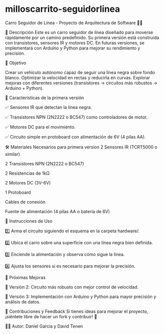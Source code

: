 # milloscarrito-seguidorlinea
Carro Seguidor de Línea - Proyecto de Arquitectura de Software 🚗💨

🔬 Descripción
Este es un carro seguidor de línea diseñado para moverse rápidamente por un camino predefinido. Su primera versión está construida con transistores, sensores IR y motores DC. En futuras versiones, se implementará con Arduino y Python para mejorar su rendimiento y precisión.

🎯 Objetivo

Crear un vehículo autónomo capaz de seguir una línea negra sobre fondo blanco.
Optimizar la velocidad en rectas y reducirla en curvas.
Explorar mejoras con diferentes versiones (transistores → circuitos más robustos → Arduino + Python).

📌 Características de la primera versión

✅ Sensores IR que detectan la línea negra.

✅ Transistores NPN (2N2222 o BC547) como controladores de motor.

✅ Motores DC para el movimiento.

✅ Circuito simple en protoboard con alimentación de 6V (4 pilas AA).

🛠️ Materiales Necesarios para primera version
2 Sensores IR (TCRT5000 o similar)

2 Transistores NPN (2N2222 o BC547)

2 Resistencias de 1kΩ

2 Motores DC (3V-6V)

1 Protoboard

Cables de conexión

Fuente de alimentación (4 pilas AA o batería de 6V)

📜 Instrucciones de Uso

1️⃣ Arma el circuito siguiendo el esquema en la carpeta hardware/.

2️⃣ Ubica el carro sobre una superficie con una línea negra bien definida.

3️⃣ Enciende la alimentación y observa cómo sigue la línea.

4️⃣ Ajusta los sensores si es necesario para mejorar la precisión.

🚀 Próximas Mejoras

🔹 Versión 2: Circuito más robusto con mejor control de velocidad.

🔹 Versión 3: Implementación con Arduino y Python para mayor precisión y análisis de datos.


📌 Contribuciones y Feedback
Si tienes ideas para mejorar el proyecto, ¡siéntete libre de hacer un fork y contribuir! 🤖

👨‍💻 Autor: Daniel Garcia y David Tenen
